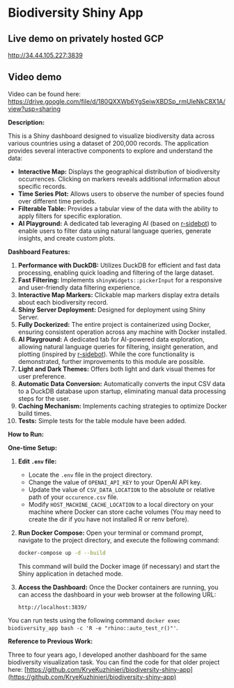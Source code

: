 # Biodiversity Shiny App

## Live demo on privately hosted GCP
http://34.44.105.227:3839
## Video demo

Video can be found here: https://drive.google.com/file/d/180QXXWb6YgSeiwXBDSp_rmUleNkC8X1A/view?usp=sharing

**Description:**

This is a Shiny dashboard designed to visualize biodiversity data across various countries using a dataset of 200,000 records. The application provides several interactive components to explore and understand the data:

* **Interactive Map:** Displays the geographical distribution of biodiversity occurrences. Clicking on markers reveals additional information about specific records.
* **Time Series Plot:** Allows users to observe the number of species found over different time periods.
* **Filterable Table:** Provides a tabular view of the data with the ability to apply filters for specific exploration.
* **AI Playground:** A dedicated tab leveraging AI (based on [r-sidebot](https://github.com/jcheng5/r-sidebot)) to enable users to filter data using natural language queries, generate insights, and create custom plots.

**Dashboard Features:**

1.  **Performance with DuckDB:** Utilizes DuckDB for efficient and fast data processing, enabling quick loading and filtering of the large dataset.
2.  **Fast Filtering:** Implements `shinyWidgets::pickerInput` for a responsive and user-friendly data filtering experience.
3.  **Interactive Map Markers:** Clickable map markers display extra details about each biodiversity record.
4.  **Shiny Server Deployment:** Designed for deployment using Shiny Server.
5.  **Fully Dockerized:** The entire project is containerized using Docker, ensuring consistent operation across any machine with Docker installed.
6.  **AI Playground:** A dedicated tab for AI-powered data exploration, allowing natural language queries for filtering, insight generation, and plotting (inspired by [r-sidebot](https://github.com/jcheng5/r-sidebot)). While the core functionality is demonstrated, further improvements to this module are possible.
7.  **Light and Dark Themes:** Offers both light and dark visual themes for user preference.
8.  **Automatic Data Conversion:** Automatically converts the input CSV data to a DuckDB database upon startup, eliminating manual data processing steps for the user.
9.  **Caching Mechanism:** Implements caching strategies to optimize Docker build times.
10. **Tests:** Simple tests for the table module have been added.

**How to Run:**

**One-time Setup:**

1.  **Edit `.env` file:**
    * Locate the `.env` file in the project directory.
    * Change the value of `OPENAI_API_KEY` to your OpenAI API key.
    * Update the value of `CSV_DATA_LOCATION` to the absolute or relative path of your `occurence.csv` file.
    * Modify `HOST_MACHINE_CACHE_LOCATION` to a local directory on your machine where Docker can store cache volumes (You may need to create the dir if you have not installed R or renv before).

2.  **Run Docker Compose:**
    Open your terminal or command prompt, navigate to the project directory, and execute the following command:

    ```bash
    docker-compose up -d --build
    ```

    This command will build the Docker image (if necessary) and start the Shiny application in detached mode.

3.  **Access the Dashboard:**
    Once the Docker containers are running, you can access the dashboard in your web browser at the following URL:

    ```
    http://localhost:3839/
    ```

You can run tests using the following command `docker exec biodiversity_app bash -c 'R -e "rhino::auto_test_r()"'`. 

**Reference to Previous Work:**

Three to four years ago, I developed another dashboard for the same biodiversity visualization task. You can find the code for that older project here: [https://github.com/KryeKuzhinieri/biodiversity-shiny-app](https://github.com/KryeKuzhinieri/biodiversity-shiny-app)

